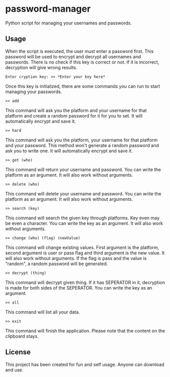# password-manager
Python script for managing your usernames and passwords.

## Usage

When the script is executed, the user must enter a password first. This password will be used to encrypt and decrypt all usernames and passwords. There is no check if this key is correct or not. If it is incorrect, decryption will give wrong results. 

```
Enter cryption key: >> *Enter your key here*
```

Once this key is initialized, there are some commands you can run to start managing your passwords.

```
>> add
```
This command will ask you the platform and your username for that platform and create a random password for it for you to set. It will automatically encrypt and save it.

```
>> hard
```
This command will ask you the platform, your username for that platform and your password. This method won't generate a random password and ask you to write one. It will automatically encrypt and save it.

```
>> get (who)
```
This command will return your username and password. You can write the platform as an argument. It will also work without arguments.

```
>> delete (who)
```
This command will delete your username and password. You can write the platform as an argument. It will also work without arguments.

```
>> search (key)
```
This command will search the given key through platforms. Key even may be even a character. You can write the key as an argument. It will also work without arguments.

```
>> change (who) (flag) (newValue)
```
This command will change existing values. First argument is the platform, second argument is user or pass flag and third argument is the new value. It will also work without arguments. If the flag is pass and the value is "random", a random password will be generated.

```
>> decrypt (thing)
```
This command will decrypt given thing. If it has SEPERATOR in it, decryption is made for both sides of the SEPERATOR. You can write the key as an argument.

```
>> all
```
This command will list all your data.

```
>> exit
```
This command will finish the application. Please note that the content on the clipboard stays.


## License

This project has been created for fun and self usage. Anyone can download and use.